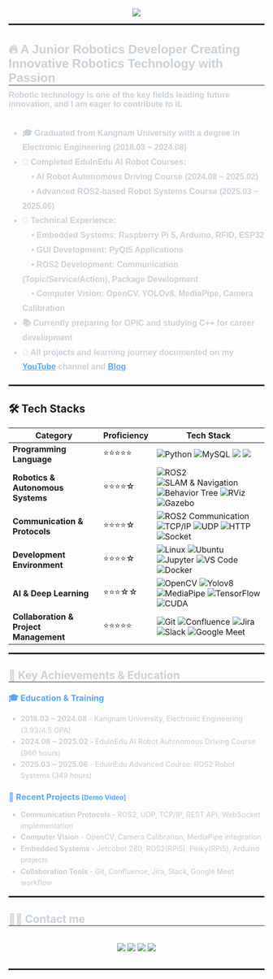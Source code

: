 <!--[1] Header--------------------------------------------------------------------------------------------------------------------------------------------------------------------------------------------------------------------------->   
<div align="center">
    <img src="https://capsule-render.vercel.app/api?type=waving&color=gradient&height=180&text=Hi👋,%20I'm%20Sunghyun&animation=fadeIn&fontColor=ffffff&fontSize=40" />
</div>
<hr style="border: 1px solid #21262d;"/>

<!--[2] Introduction--------------------------------------------------------------------------------------------------------------------------------------------------------------------------------------------------------------------------->   
<div style="text-align: left; font-family: Arial, sans-serif;">
    <h2 style="border-bottom: 1px solid #21262d; color: #c9d1d9; font-size: 24px; margin-bottom: 10px;">🔥 A Junior Robotics Developer Creating Innovative Robotics Technology with Passion</h2>
    <div style="font-weight: 700; font-size: 16px; text-align: left; color: #c9d1d9;">
        Robotic technology is one of the key fields leading future innovation, and I am eager to contribute to it.<br/><br/>
        <ul style="line-height: 1.8;">
            <li>🎓 Graduated from <strong>Kangnam University</strong> with a degree in <strong>Electronic Engineering</strong> (2018.03 ~ 2024.08)</li>
            <li>🤖 Completed <strong>EduInEdu AI Robot Courses</strong>: 
                <br>&nbsp;&nbsp;&nbsp;&nbsp;• AI Robot Autonomous Driving Course (2024.08 ~ 2025.02) 
                <br>&nbsp;&nbsp;&nbsp;&nbsp;• Advanced ROS2-based Robot Systems Course (2025.03 ~ 2025.06)</li>
            <li>💪 <strong>Technical Experience:</strong>
                <br>&nbsp;&nbsp;&nbsp;&nbsp;• <strong>Embedded Systems:</strong> Raspberry Pi 5, Arduino, RFID, ESP32
                <br>&nbsp;&nbsp;&nbsp;&nbsp;• <strong>GUI Development:</strong> PyQt5 Applications
                <br>&nbsp;&nbsp;&nbsp;&nbsp;• <strong>ROS2 Development:</strong> Communication (Topic/Service/Action), Package Development
                <br>&nbsp;&nbsp;&nbsp;&nbsp;• <strong>Computer Vision:</strong> OpenCV, YOLOv8, MediaPipe, Camera Calibration</li>
            <li>📚 Currently preparing for <strong>OPIC</strong> and studying <strong>C++</strong> for career development</li>
            <li>👀 All projects and learning journey documented on my <a href="https://www.youtube.com/channel/UCjv7NvKzkCB6vfdkZwwm_qg" target="_blank" style="color: #58a6ff;"><strong>YouTube</strong></a> channel and <a href="https://roastb.tistory.com/" target="_blank" style="color: #58a6ff;"><strong>Blog</strong></a></li>
        </ul>
    </div>
</div>

<hr style="border: 1px solid #21262d; margin-top: 20px;"/>

<!--[3] Skill Stack--------------------------------------------------------------------------------------------------------------------------------------------------------------------------------------------------------------------------->    
## 🛠️ Tech Stacks

<div align="center">

| **Category**        | **Proficiency** | **Tech Stack** |
|--------------------|---------------|--------------------------------------------------------------------------------------------------------------------------------------------------------------------------------------------------------------------------------------|
| **Programming Language** | ⭐⭐⭐⭐⭐ | ![Python](https://img.shields.io/badge/Python-3776AB?style=for-the-badge&logo=Python&logoColor=white) ![MySQL](https://img.shields.io/badge/MySQL-4479A1?style=for-the-badge&logo=MySQL&logoColor=white) <img src="https://img.shields.io/badge/C-00599C?style=for-the-badge&logo=C&logoColor=white"> <img src="https://img.shields.io/badge/C++-007ACC?style=for-the-badge&logo=C%2B%2B&logoColor=white"> |
| **Robotics & Autonomous Systems** | ⭐⭐⭐⭐☆ | ![ROS2](https://img.shields.io/badge/ROS2-22314E?style=for-the-badge&logo=ROS&logoColor=white) ![SLAM & Navigation](https://img.shields.io/badge/SLAM%20%26%20Navigation-1976D2?style=for-the-badge&logo=ROS&logoColor=white) ![Behavior Tree](https://img.shields.io/badge/Behavior%20Tree-4CAF50?style=for-the-badge&logo=gumtree&logoColor=white) ![RViz](https://img.shields.io/badge/RViz-FF6B35?style=for-the-badge&logo=ROS&logoColor=white) ![Gazebo](https://img.shields.io/badge/Gazebo-FF9800?style=for-the-badge&logo=ros&logoColor=white) |
| **Communication & Protocols** | ⭐⭐⭐⭐☆ | ![ROS2 Communication](https://img.shields.io/badge/ROS2%20Communication-22314E?style=for-the-badge&logo=ROS&logoColor=white) ![TCP/IP](https://img.shields.io/badge/TCP%2FIP-FF3850?style=for-the-badge&logo=cisco&logoColor=white) ![UDP](https://img.shields.io/badge/UDP-E9573F?style=for-the-badge&logo=cisco&logoColor=white) ![HTTP](https://img.shields.io/badge/HTTP%20(REST%20API)-02569B?style=for-the-badge&logo=fastapi&logoColor=white) ![Socket](https://img.shields.io/badge/Socket%20(WebSocket)-9C27B0?style=for-the-badge&logo=socketdotio&logoColor=white) |
| **Development Environment** | ⭐⭐⭐⭐☆ | ![Linux](https://img.shields.io/badge/Linux-FCC624?style=for-the-badge&logo=Linux&logoColor=black) ![Ubuntu](https://img.shields.io/badge/Ubuntu-E95420?style=for-the-badge&logo=Ubuntu&logoColor=white) ![Jupyter](https://img.shields.io/badge/Jupyter-F37626?style=for-the-badge&logo=Jupyter&logoColor=white) ![VS Code](https://img.shields.io/badge/VS%20Code-007ACC?style=for-the-badge&logo=visualstudiocode&logoColor=white) ![Docker](https://img.shields.io/badge/docker-2496ED?style=for-the-badge&logo=docker&logoColor=white) |
| **AI & Deep Learning** | ⭐⭐⭐☆☆ | ![OpenCV](https://img.shields.io/badge/opencv-5C3EE8?style=for-the-badge&logo=opencv&logoColor=white) ![Yolov8](https://img.shields.io/badge/Yolov8-8E24AA?style=for-the-badge&logo=yolo&logoColor=white) ![MediaPipe](https://img.shields.io/badge/mediapipe-0097A7?style=for-the-badge&logo=Mediapipe&logoColor=white) ![TensorFlow](https://img.shields.io/badge/Tensorflow-FF6F00?style=for-the-badge&logo=Tensorflow&logoColor=white) ![CUDA](https://img.shields.io/badge/CUDA-76B900?style=for-the-badge&logo=nvidia&logoColor=white) |
| **Collaboration & Project Management** | ⭐⭐⭐⭐⭐ | ![Git](https://img.shields.io/badge/Git-F05032?style=for-the-badge&logo=Git&logoColor=white) ![Confluence](https://img.shields.io/badge/confluence-172B4D?style=for-the-badge&logo=confluence&logoColor=white) ![Jira](https://img.shields.io/badge/jira-0052CC?style=for-the-badge&logo=jira&logoColor=white) ![Slack](https://img.shields.io/badge/slack-4A154B?style=for-the-badge&logo=slack&logoColor=white) ![Google Meet](https://img.shields.io/badge/Google%20Meet-00897B?style=for-the-badge&logo=googlemeet&logoColor=white) |

</div>

<hr style="border: 1px solid #21262d;"/>

<!--[4] Achievements & Education--------------------------------------------------------------------------------------------------------------------------------------------------------------------------------------------------------------------------->   
<div style="text-align: left;">
    <h2 style="border-bottom: 1px solid #21262d; color: #c9d1d9;"> 🎯 Key Achievements & Education </h2>
    <div style="font-weight: 500; font-size: 14px; text-align: left; color: #c9d1d9; margin: 15px 0;">        
        <h3 style="color: #58a6ff; margin: 20px 0 10px 0;">🎓 Education & Training</h3>
        <ul style="line-height: 1.6;">
            <li><strong>2018.03 ~ 2024.08</strong> - Kangnam University, Electronic Engineering (3.93/4.5 GPA)</li>
            <li><strong>2024.08 ~ 2025.02</strong> - EduInEdu AI Robot Autonomous Driving Course (960 hours)</li>
            <li><strong>2025.03 ~ 2025.06</strong> - EduInEdu Advanced Course: ROS2 Robot Systems (349 hours)</li>
        </ul>
        <h3 style="color: #58a6ff; margin: 20px 0 10px 0;">🚀 Recent Projects <a href="https://www.youtube.com/watch?v=tyQN5nz1XKo" target="_blank" style="color: #58a6ff; text-decoration: none; font-size: 0.8em;">[Demo Video]</a></h3>
        <ul style="line-height: 1.6;">
            <li><strong>Communication Protocols</strong> - ROS2, UDP, TCP/IP, REST API, WebSocket implementation</li>
            <li><strong>Computer Vision</strong> - OpenCV, Camera Calibration, MediaPipe integration</li>
            <li><strong>Embedded Systems</strong> - Jetcobot 280, ROS2(RPi5), Pinky(RPi5), Arduino projects</li>
            <li><strong>Collaboration Tools</strong> - Git, Confluence, Jira, Slack, Google Meet workflow</li>
        </ul>
    </div>
</div>

<hr style="border: 1px solid #21262d;"/>

<!--[5] Contact--------------------------------------------------------------------------------------------------------------------------------------------------------------------------------------------------------------------------->   
<div style="text-align: left;">
    <h2 style="border-bottom: 1px solid #21262d; color: #c9d1d9;"> 🧑‍💻 Contact me </h2> <br> 
    <div align="center"> 
         <a href=https://www.youtube.com/channel/UCjv7NvKzkCB6vfdkZwwm_qg> <img src="https://img.shields.io/badge/Youtube-FF0000?style=for-the-badge&logo=Youtube&logoColor=white"></a>
         <a href=https://roastb.tistory.com/> <img src="https://img.shields.io/badge/tistory-FF6000?style=for-the-badge&logo=tistory&logoColor=white&link=https://roastb.tistory.com/"></a>
         <a href=mailto:iceative12@gmail.com> <img src="https://img.shields.io/badge/Gmail-EA4335?style=for-the-badge&logo=Gmail&logoColor=white&link=mailto:iceative12@gmail.com"></a>
         <a href=mailto:3388tjdgus@naver.com> <img src="https://img.shields.io/badge/Naver-03C75A?style=for-the-badge&logo=Naver&logoColor=white&link=mailto:3388tjdgus@naver.com"></a>
    </div>  <br> 
</div>

<hr style="border: 1px solid #21262d;"/>
